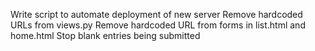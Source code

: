 Write script to automate deployment of new server
Remove hardcoded URLs from views.py
Remove hardcoded URL from forms in list.html and home.html
Stop blank entries being submitted

